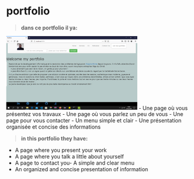 # portfolio 

> **dans ce portfolio il ya:**
<img src="home.png" width="350" alt="accessibility text">
- Une page où vous présentez vos travaux
- Une page où vous parlez un peu de vous
- Une page pour vous contacter
- Un menu simple et clair
- Une présentation organisée et concise des informations

> **in  this portfolio they have:**

- A page where you present your work
- A page where you talk a little about yourself
- A page to contact you- A simple and clear menu
- An organized and concise presentation of information

 